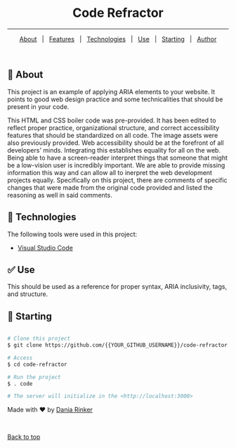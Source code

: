 <h1 align="center">Code Refractor</h1>

</p>

<hr>

<p align="center">
  <a href="#dart-about">About</a> &#xa0; | &#xa0; 
  <a href="#sparkles-features">Features</a> &#xa0; | &#xa0;
  <a href="#rocket-technologies">Technologies</a> &#xa0; | &#xa0;
  <a href="#white_check_mark-requirements">Use</a> &#xa0; | &#xa0;
  <a href="#checkered_flag-starting">Starting</a> &#xa0; | &#xa0;
  <a href="https://github.com/daniarinker" target="_blank">Author</a>
</p>

<br>

## :dart: About

This project is an example of applying ARIA elements to your website. It points to good web design practice and some technicalities that should be present in your code.

This HTML and CSS boiler code was pre-provided. It has been edited to reflect proper practice, organizational structure, and correct accessibility features that should be standardized on all code. The image assets were also previously provided. Web accessibility should be at the forefront of all developers' minds. Integrating this establishes equality for all on the web. Being able to have a screen-reader interpret things that someone that might be a low-vision user is incredibly important. We are able to provide missing information this way and can allow all to inerpret the web development projects equally. Specifically on this project, there are comments of specific changes that were made from the original code provided and listed the reasoning as well in said comments.

## :rocket: Technologies

The following tools were used in this project:

- [Visual Studio Code](https://code.visualstudio.com/)

## :white_check_mark: Use

This should be used as a reference for proper syntax, ARIA inclusivity, tags, and structure.

## :checkered_flag: Starting

```bash

# Clone this project
$ git clone https://github.com/{{YOUR_GITHUB_USERNAME}}/code-refractor

# Access
$ cd code-refractor

# Run the project
$ . code

# The server will initialize in the <http://localhost:3000>
```

Made with :heart: by <a href="https://github.com/daniarinker" target="_blank">Dania Rinker</a>

&#xa0;

<a href="#top">Back to top</a>
